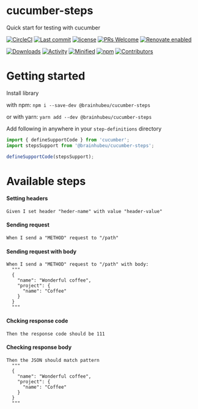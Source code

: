 # cucumber-steps
Quick start for testing with cucumber

[![CircleCI](https://circleci.com/gh/brainhubeu/cucumber-steps.svg?style=svg)](https://circleci.com/gh/brainhubeu/cucumber-steps)
[![Last commit](https://img.shields.io/github/last-commit/brainhubeu/cucumber-steps.svg)](https://github.com/brainhubeu/cucumber-steps/commits/master)
[![license](https://img.shields.io/npm/l/@brainhubeu/cucumber-steps.svg)](https://github.com/brainhubeu/cucumber-steps/blob/master/LICENSE)
[![PRs Welcome](https://img.shields.io/badge/PRs-welcome-brightgreen.svg)](http://makeapullrequest.com)
[![Renovate enabled](https://img.shields.io/badge/renovate-enabled-brightgreen.svg)](https://renovatebot.com/)

[![Downloads](https://img.shields.io/npm/dm/@brainhubeu/cucumber-steps?color=blue)](https://www.npmjs.com/package/@brainhubeu/cucumber-steps)
[![Activity](https://img.shields.io/github/commit-activity/m/brainhubeu/cucumber-steps.svg)](https://img.shields.io/bundlephobia/min/@brainhubeu/cucumber-steps?label=minified)
[![Minified](https://img.shields.io/bundlephobia/min/@brainhubeu/cucumber-steps?label=minified)](https://www.npmjs.com/package/@brainhubeu/cucumber-steps)
[![npm](https://img.shields.io/npm/v/@brainhubeu/cucumber-steps.svg)](https://www.npmjs.com/package/@brainhubeu/cucumber-steps)
[![Contributors](https://img.shields.io/github/contributors/brainhubeu/cucumber-steps?color=blue)](https://github.com/brainhubeu/cucumber-steps/graphs/contributors)

# Getting started
Install library

with npm: `npm i --save-dev @brainhubeu/cucumber-steps`

or with yarn: `yarn add --dev @brainhubeu/cucumber-steps`

Add following in anywhere in your `step-definitions` directory
```js
import { defineSupportCode } from 'cucumber';
import stepsSupport from '@brainhubeu/cucumber-steps';

defineSupportCode(stepsSupport);
```
# Available steps
#### Setting headers
```
Given I set header "heder-name" with value "header-value"
```

#### Sending request
```
When I send a "METHOD" request to "/path"
```

#### Sending request with body
```
When I send a "METHOD" request to "/path" with body:
  """
  {
    "name": "Wonderful coffee",
    "project": {
      "name": "Coffee"
    }
  }
  """
```

#### Chcking response code
```
Then the response code should be 111
```

#### Checking response body
```
Then the JSON should match pattern
  """
  {
    "name": "Wonderful coffee",
    "project": {
      "name": "Coffee"
    }
  }
  """
```
